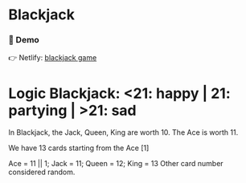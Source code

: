 # Blackjack

### 🚀 Demo

👉 Netlify: [blackjack game](https://blackjack-amrhsnhh.netlify.app/)

# Logic Blackjack: <21: happy | 21: partying | >21: sad

In Blackjack, the Jack, Queen, King are worth 10. The Ace is worth 11.

We have 13 cards starting from the Ace [1]

Ace = 11 || 1; Jack = 11; Queen = 12; King = 13
Other card number considered random.
